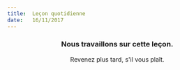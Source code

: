 ```yaml
---
title:  Leçon quotidienne
date:   16/11/2017
---
```


### <center>Nous travaillons sur cette leçon.</center>
<center>Revenez plus tard, s'il vous plaît.</center>